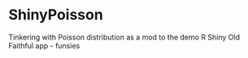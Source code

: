 # ShinyPoisson
Tinkering with Poisson distribution as a mod to the demo R Shiny Old Faithful app - funsies
